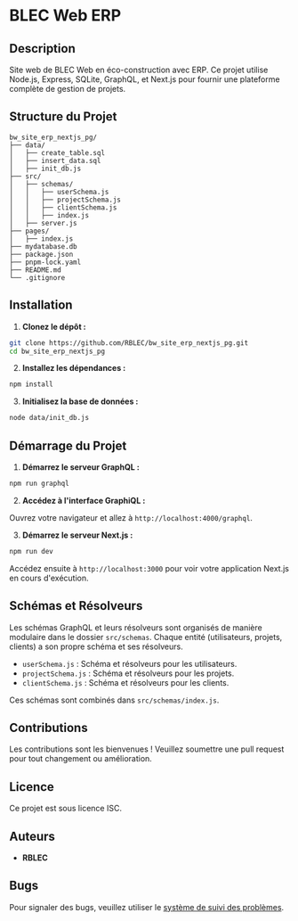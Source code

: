 
# BLEC Web ERP

## Description

Site web de BLEC Web en éco-construction avec ERP. Ce projet utilise Node.js, Express, SQLite, GraphQL, et Next.js pour fournir une plateforme complète de gestion de projets.

## Structure du Projet

```
bw_site_erp_nextjs_pg/
├── data/
│   ├── create_table.sql
│   ├── insert_data.sql
│   ├── init_db.js
├── src/
│   ├── schemas/
│   │   ├── userSchema.js
│   │   ├── projectSchema.js
│   │   ├── clientSchema.js
│   │   ├── index.js
│   ├── server.js
├── pages/
│   ├── index.js
├── mydatabase.db
├── package.json
├── pnpm-lock.yaml
├── README.md
└── .gitignore
```

## Installation

1. **Clonez le dépôt :**

```bash
git clone https://github.com/RBLEC/bw_site_erp_nextjs_pg.git
cd bw_site_erp_nextjs_pg
```

2. **Installez les dépendances :**

```bash
npm install
```

3. **Initialisez la base de données :**

```bash
node data/init_db.js
```

## Démarrage du Projet

1. **Démarrez le serveur GraphQL :**

```bash
npm run graphql
```

2. **Accédez à l'interface GraphiQL :**

Ouvrez votre navigateur et allez à `http://localhost:4000/graphql`.

3. **Démarrez le serveur Next.js :**

```bash
npm run dev
```

Accédez ensuite à `http://localhost:3000` pour voir votre application Next.js en cours d'exécution.

## Schémas et Résolveurs

Les schémas GraphQL et leurs résolveurs sont organisés de manière modulaire dans le dossier `src/schemas`. Chaque entité (utilisateurs, projets, clients) a son propre schéma et ses résolveurs.

- `userSchema.js` : Schéma et résolveurs pour les utilisateurs.
- `projectSchema.js` : Schéma et résolveurs pour les projets.
- `clientSchema.js` : Schéma et résolveurs pour les clients.

Ces schémas sont combinés dans `src/schemas/index.js`.

## Contributions

Les contributions sont les bienvenues ! Veuillez soumettre une pull request pour tout changement ou amélioration.

## Licence

Ce projet est sous licence ISC.

## Auteurs

- **RBLEC**

## Bugs

Pour signaler des bugs, veuillez utiliser le [système de suivi des problèmes](https://github.com/RBLEC/bw_site_erp_nextjs_pg/issues).


